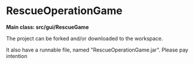 # RescueOperationGame

<b>Main class: src/gui/RescueGame</b>

The project can be forked and/or downloaded to the workspace.

It also have a runnable file, named "RescueOperationGame.jar".
Please pay intention 

